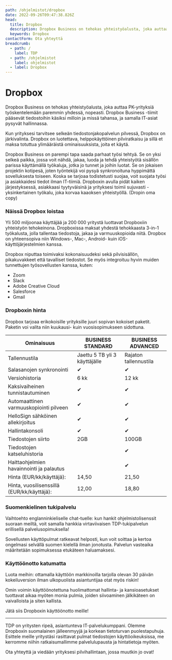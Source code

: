 ```yaml
---
path: /ohjelmistot/dropbox
date: 2022-09-26T09:47:38.826Z
head:
  title: Dropbox
  description: Dropbox Business on tehokas yhteistyöalusta, joka auttaa PK-yrityksiä työskentelemään paremmin yhdessä, nopeasti. Dropbox Business -tiimit pääsevät tiedostoihin käsiksi milloin ja missä tahansa, ja samalla IT-asiat pysyvät hallinnassa.
  keywords: Dropbox
contactForm: Ota yhteyttä
breadcrumb:
  - path: /
    label: TDP
  - path: /ohjelmistot
    label: ohjelmistot
  - label: Dropbox
---
```

# Dropbox

Dropbox Business on tehokas yhteistyöalusta, joka auttaa PK-yrityksiä työskentelemään paremmin yhdessä, nopeasti. Dropbox Business -tiimit pääsevät tiedostoihin käsiksi milloin ja missä tahansa, ja samalla IT-asiat pysyvät hallinnassa.

Kun yrityksesi tarvitsee selkeän tiedostonjakopalvelun pilvessä, Dropbox on järkivalinta. Dropbox on luotettava, helppokäyttöinen pilviratkaisu ja sillä et maksa totuttua ylimääräistä ominaisuuksista, joita et käytä.

Dropbox Business on parempi tapa saada parhaat työsi tehtyä. Se on yksi selkeä paikka, jossa voit nähdä, jakaa, luoda ja tehdä yhteistyötä sisällön parissa käyttämällä työkaluja, jotka jo tunnet ja joihin luotat. Se on jokaisen projektin kotipesä, joten työntekijä voi pysyä synkronoituna hyppimättä sovelluksesta toiseen. Koska se tarjoaa todistetusti suojaa, voit suojata työsi ja asiakkaidesi tiedot ilman IT-tiimiä. Dropboxin avulla pidät kaiken järjestyksessä, asiakkaasi tyytyväisinä ja yrityksesi toimii sujuvasti - yksinkertainen työkalu, joka korvaa kaaoksen yhteistyöllä. (Dropin oma copy)

### Näissä Dropbox loistaa

Yli 500 miljoonaa käyttäjää ja 200 000 yritystä luottavat Dropboxiin yhteistyön tehokeinona. Dropboxissa maksat yhdestä tehokkaasta 3-in-1 työkalusta, jolla tallentaa tiedostoja, jakaa ja varmuuskopioida niitä. Dropbox on yhteensopiva niin Windows-, Mac-, Android- kuin iOS-käyttöjärjestelmien kanssa.

Dropbox niputtaa toimivaksi kokonaisuudeksi sekä pilvisisällön, pikakuvakkeet että tavalliset tiedostot. Se myös integroituu hyvin muiden tunnettujen työsovellusten kanssa, kuten:

* Zoom
* Slack
* Adobe Creative Cloud
* Salesforce
* Gmail

### Dropboxin hinta

Dropbox tarjoaa erikokoisille yrityksille juuri sopivan kokoiset paketit. Paketin voi valita niin kuukausi- kuin vuosisopimukseen sidottuna.


| Ominaisuus                                                   | BUSINESS STANDARD | BUSINESS ADVANCED | 
| ------------------------------------------------------------ | -------------- | ----------------- | 
| Tallennustila                                                | Jaettu 5 TB yli 3 käyttäjälle   | Rajaton tallennustila  | 
| Salasanojen synkronointi                                     | ✔              | ✔             | 
| Versiohistoria                                               | 6 kk               | 12 kk      | 
| Kaksivaiheinen tunnistautuminen                              |   ✔             |     ✔         | 
| Automaattinen varmuuskopiointi pilveen                       | ✔              | ✔             | 
| HelloSign sähköinen allekirjoitus                            | ✔              | ✔              | 
| Hallintakonsoli                                              | ✔              | ✔              | 
| Tiedostojen siirto                                           | 2GB            | 100GB           | 
| Tiedostojen katseluhistoria                                  |                |  ✔              | 
| Haittaohjelmien havainnointi ja palautus                     |                |   ✔             |  
| Hinta (EUR/kk/käyttäjä):                                     | 14,50          | 21,50           | 
| Hinta, vuosilisenssillä (EUR/kk/käyttäjä):                   | 12,00          | 18,80            | 


### Suomenkielinen tukipalvelu

Vaihtoehto englanninkieliselle chat-tuelle: kun hankit ohjelmistolisenssit suoraan meiltä, voit samalla hankkia virtaviivaisen TDP-tukipalvelun erillisellä palvelusopimuksella! 

Sovellusten käyttöpulmat ratkeavat helposti, kun voit soittaa ja kertoa ongelmasi selvällä suomen kielellä ilman jonotusta. Palvelun vasteaika määritetään sopimuksessa etukäteen haluamaksesi.


### Käyttöönotto katumatta

Luota meihin: ottamalla käyttöön markkinoilla tarjolla olevan 30 päivän kokeiluversion ilman ulkopuolista asiantuntijaa otat myös riskin! 

Omin voimin käyttöönotettuna huolimattomat hallinta- ja kansioasetukset tuottavat aikaa myöten monia pulmia, joiden siivoaminen jälkikäteen on vaivalloista ja siten kallista.

Jätä siis Dropboxin käyttöönotto meille!

- - - 
TDP on yritysten ripeä, asiantunteva IT-palvelukumppani. Olemme Dropboxin suomalainen jälleenmyyjä ja korkean tietoturvan puolestapuhuja.
Esittele meille yritystäsi rasittavat pulmat tiedostojen käyttöoikeuksissa, me kerromme niihin ratkaisumallimme palvelulupausta ja hintatietoja myöten.

Ota yhteyttä ja viedään yrityksesi pilvihallintaan, jossa muutkin jo ovat!
